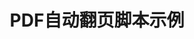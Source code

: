 ---
layout: article
title: PDF自动翻页脚本示例
description: 
  - 模板展示了PDF数据源的脚本示例。
lang: cn
weight: 50
isDraft: false
ref: Script_PDF_Viewer
category:
  - Script
  - Scripting
image: Script_PDF_Viewer_EN.png
download: Script_PDF_Viewer- CN.pbmx
overview_description:
overview_benefits:
overview_data_sources:
---